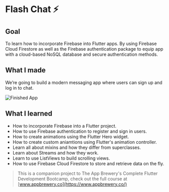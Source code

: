 # Flash Chat ⚡️

## Goal

To learn how to incorporate Firebase into Flutter apps. By using Firebase Cloud Firestore as well as the Firebase authentication package to equip app with a cloud-based NoSQL database and secure authentication methods. 


## What I made

We’re going to build a modern messaging app where users can sign up and log in to chat.

![Finished App](https://github.com/londonappbrewery/Images/blob/master/flash_chat_flutter_demo.gif)

## What I learned

- How to incorporate Firebase into a Flutter project.
- How to use Firebase authentication to register and sign in users.
- How to create animations using the Flutter Hero widget.
- How to create custom aniamtions using Flutter's animation controller. 
- Learn all about mixins and how they differ from superclasses.
- Learn about Streams and how they work.
- Learn to use ListViews to build scrolling views.
- How to use Firebase Cloud Firestore to store and retrieve data on the fly.



>This is a companion project to The App Brewery's Complete Flutter Development Bootcamp, check out the full course at [www.appbrewery.co](https://www.appbrewery.co/)
